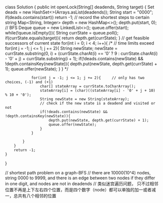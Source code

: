 class Solution {
    public int openLock(String[] deadends, String target) {
        Set<String> deads = new HashSet<>(Arrays.asList(deadends));
        String start = "0000";
        if(deads.contains(start)) return -1; 
        // record the shortest steps to certain string
        Map<String, Integer> depth = new HashMap<>();
        depth.put(start, 0);
        // BFS
        Deque<String> queue = new LinkedList<>();
        queue.offer(start);
        while(!queue.isEmpty()){
            String currState = queue.poll();
            if(currState.equals(target)){
                return depth.get(currState);
            }
            // get feasible successors of current state
            for(int i = 0; i < 4; i++){
                /*
                // time limits exceed
                for(int j = -1; j <= 1; j += 2){
                    String newState;
                    newState = currState.substring(0, i) + (currState.charAt(i) == '0' ? 9 : currState.charAt(i) - '0' + j) + currState.substring(i + 1);
                    if(!deads.contains(newState) && !depth.containsKey(newState)){
                        depth.put(newState, depth.get(currState) + 1);
                        queue.offer(newState);
                    }
                }
                */
                
                for(int j = -1; j <= 1; j += 2){     // only has two choices, (-1) and (+1)
                    char[] stateArray = currState.toCharArray();
                    stateArray[i] = (char)((stateArray[i] - '0' + j + 10) % 10 + '0');
                    String newState = new String(stateArray); 
                    // check if the new state is a deadend and visited or not
                    if(!deads.contains(newState) && !depth.containsKey(newState)){
                        depth.put(newState, depth.get(currState) + 1);
                        queue.offer(newState);
                    }
                }
                
            }
        }
        return -1;
    }
}


// shortest path problem on a graph-BFS
// there are 10000(10^4) nodes, string 0000 to 9999, and there is an edge between two nodes if they differ in one digit, and nodes are not in deadends
// 类似迷宫遍历问题， 只不过相邻位置不再是上下左右四个位置，而是四个数字（node）都可以单独的加一或者减一，总共有八个相邻的位置